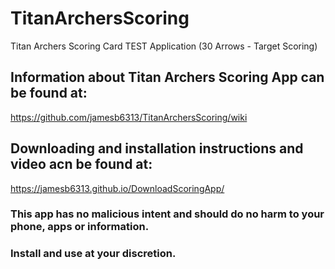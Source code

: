 # TitanArchersScoring
Titan Archers Scoring Card TEST Application (30 Arrows - Target Scoring)

## Information about Titan Archers Scoring App can be found at: 
https://github.com/jamesb6313/TitanArchersScoring/wiki

## Downloading and installation instructions and video acn be found at:
https://jamesb6313.github.io/DownloadScoringApp/

### This app has no malicious intent and should do no harm to your phone, apps or information.
### Install and use at your discretion.
